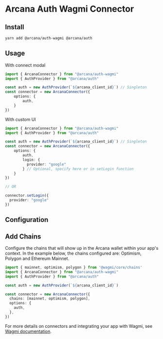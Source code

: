 # Arcana Auth Wagmi Connector


## Install

```sh
yarn add @arcana/auth-wagmi @arcana/auth
```

## Usage

With connect modal

```ts
import { ArcanaConnector } from "@arcana/auth-wagmi"
import { AuthProvider } from "@arcana/auth"

const auth = new AuthProvider(`${arcana_client_id}`) // Singleton
const connector = new ArcanaConnector({
    options: {
        auth,
    }
})
```

With custom UI

```ts
import { ArcanaConnector } from "@arcana/auth-wagmi"
import { AuthProvider } from "@arcana/auth"

const auth = new AuthProvider(`${arcana_client_id}`) // Singleton
const connector = new ArcanaConnector({
    options: {
        auth,
        login: {
          provider: "google"
        } // Optional, specify here or in setLogin function
    }
})

// OR

connector.setLogin({
  provider: "google"
})
```

## Configuration

## Add Chains

Configure the chains that will show up in the Arcana wallet within your app's context. In the example below, the chains configured are: Optimism, Polygon and Ethereum Mainnet.

```ts
import { mainnet, optimism, polygon } from '@wagmi/core/chains'
import { ArcanaConnector } from "@arcana/auth-wagmi"
import { AuthProvider } from "@arcana/auth"

const auth = new AuthProvider(`${arcana_client_id}`)

const connector = new ArcanaConnector({
  chains: [mainnet, optimism, polygon],
  options: {
    auth,
  },
})
```

For more details on connectors and integrating your app with Wagmi, see [Wagmi documentation](https://wagmi.sh/core/getting-started).
